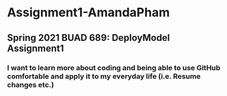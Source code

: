 # Assignment1-AmandaPham
## Spring 2021 BUAD 689: DeployModel Assignment1
### I want to learn more about coding and being able to use GitHub comfortable and apply it to my everyday life (i.e. Resume changes etc.)

